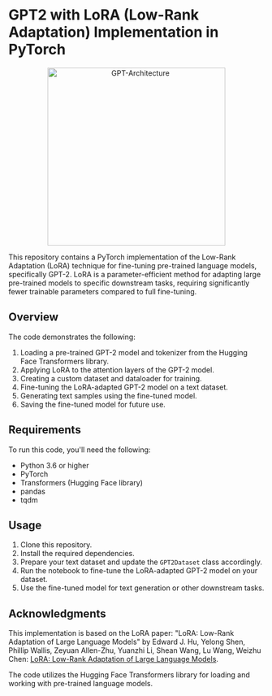 # GPT2 with LoRA (Low-Rank Adaptation) Implementation in PyTorch

<p align="center">
<img src="images/gpt2.png?raw=true" alt="GPT-Architecture" width="350"/>
</p>

This repository contains a PyTorch implementation of the Low-Rank Adaptation (LoRA) technique for fine-tuning pre-trained language models, specifically GPT-2. LoRA is a parameter-efficient method for adapting large pre-trained models to specific downstream tasks, requiring significantly fewer trainable parameters compared to full fine-tuning.

## Overview

The code demonstrates the following:

1. Loading a pre-trained GPT-2 model and tokenizer from the Hugging Face Transformers library.
2. Applying LoRA to the attention layers of the GPT-2 model.
3. Creating a custom dataset and dataloader for training.
4. Fine-tuning the LoRA-adapted GPT-2 model on a text dataset.
5. Generating text samples using the fine-tuned model.
6. Saving the fine-tuned model for future use.

## Requirements

To run this code, you'll need the following:

- Python 3.6 or higher
- PyTorch
- Transformers (Hugging Face library)
- pandas
- tqdm

## Usage

1. Clone this repository.
2. Install the required dependencies.
3. Prepare your text dataset and update the `GPT2Dataset` class accordingly.
4. Run the notebook to fine-tune the LoRA-adapted GPT-2 model on your dataset.
5. Use the fine-tuned model for text generation or other downstream tasks.

## Acknowledgments

This implementation is based on the LoRA paper: "LoRA: Low-Rank Adaptation of Large Language Models" by Edward J. Hu, Yelong Shen, Phillip Wallis, Zeyuan Allen-Zhu, Yuanzhi Li, Shean Wang, Lu Wang, Weizhu Chen: [LoRA: Low-Rank Adaptation of Large Language Models](https://arxiv.org/abs/2106.09685).

The code utilizes the Hugging Face Transformers library for loading and working with pre-trained language models.
